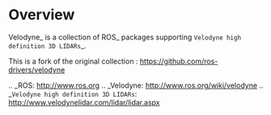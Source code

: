 Overview
========

Velodyne_ is a collection of ROS_ packages supporting `Velodyne high
definition 3D LIDARs`_.

This is a fork of the original collection : https://github.com/ros-drivers/velodyne


.. _ROS: http://www.ros.org
.. _Velodyne: http://www.ros.org/wiki/velodyne
.. _`Velodyne high definition 3D LIDARs`: http://www.velodynelidar.com/lidar/lidar.aspx
